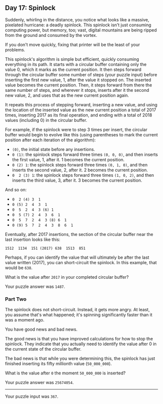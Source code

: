 ## Day 17: Spinlock

Suddenly, whirling in the distance, you notice what looks like a massive,
pixelated hurricane: a deadly spinlock. This spinlock isn't just consuming
computing power, but memory, too; vast, digital mountains are being ripped from
the ground and consumed by the vortex.

If you don't move quickly, fixing that printer will be the least of your
problems.

This spinlock's algorithm is simple but efficient, quickly consuming everything
in its path. It starts with a circular buffer containing only the value 0, which
it marks as the current position. It then steps forward through the circular
buffer some number of steps (your puzzle input) before inserting the first new
value, 1, after the value it stopped on. The inserted value becomes the current
position. Then, it steps forward from there the same number of steps, and
wherever it stops, inserts after it the second new value, 2, and uses that as
the new current position again.

It repeats this process of stepping forward, inserting a new value, and using
the location of the inserted value as the new current position a total of 2017
times, inserting 2017 as its final operation, and ending with a total of 2018
values (including 0) in the circular buffer.

For example, if the spinlock were to step 3 times per insert, the circular
buffer would begin to evolve like this (using parentheses to mark the current
position after each iteration of the algorithm):

* `(0)`, the initial state before any insertions.
* `0 (1)`: the spinlock steps forward three times `(0, 0, 0)`, and then inserts
  the first value, 1, after it. 1 becomes the current position.
* `0 (2) 1`: the spinlock steps forward three times `(0, 1, 0)`, and then
  inserts the second value, 2, after it. 2 becomes the current position.
* `0  2 (3) 1`: the spinlock steps forward three times `(1, 0, 2)`, and then
  inserts the third value, 3, after it. 3 becomes the current position.

And so on:

* `0  2 (4) 3  1`
* `0 (5) 2  4  3  1`
* `0  5  2  4  3 (6) 1`
* `0  5 (7) 2  4  3  6  1`
* `0  5  7  2  4  3 (8) 6  1`
* `0 (9) 5  7  2  4  3  8  6  1`

Eventually, after 2017 insertions, the section of the circular buffer near the
last insertion looks like this:

```
1512  1134  151 (2017) 638  1513  851
````

Perhaps, if you can identify the value that will ultimately be after the last
value written (2017), you can short-circuit the spinlock. In this example, that
would be `638`.

What is the value after `2017` in your completed circular buffer?

Your puzzle answer was `1487`.

### Part Two

The spinlock does not short-circuit. Instead, it gets more angry. At least, you
assume that's what happened; it's spinning significantly faster than it was a
moment ago.

You have good news and bad news.

The good news is that you have improved calculations for how to stop the
spinlock. They indicate that you actually need to identify the value after 0 in
the current state of the circular buffer.

The bad news is that while you were determining this, the spinlock has just
finished inserting its fifty millionth value (`50_000_000`).

What is the value after `0` the moment `50_000_000` is inserted?

Your puzzle answer was `25674054`.


---------
Your puzzle input was `367`.
